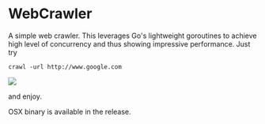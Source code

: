 # WebCrawler

A simple web crawler. This leverages Go's lightweight goroutines to achieve high level of concurrency and thus showing impressive performance. Just try

`crawl -url http://www.google.com`

![](https://drive.google.com/open?id=1IIrCu8fDyMeRuABqVhQP2JxGMPSJWBIt)

and enjoy.

OSX binary is available in the release.

